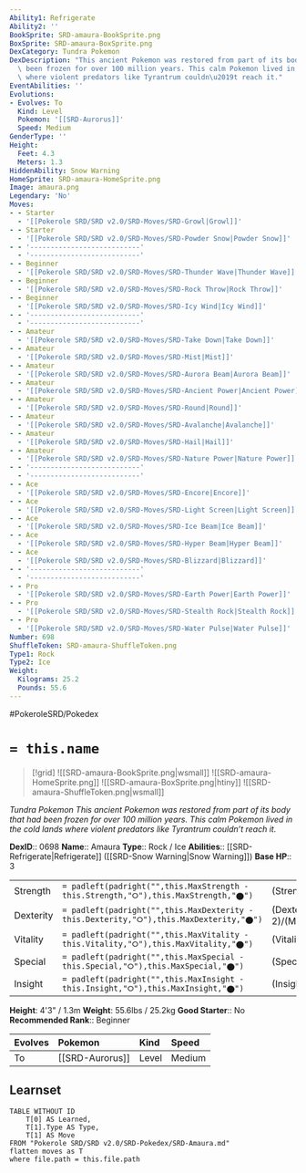 ```yaml
---
Ability1: Refrigerate
Ability2: ''
BookSprite: SRD-amaura-BookSprite.png
BoxSprite: SRD-amaura-BoxSprite.png
DexCategory: Tundra Pokemon
DexDescription: "This ancient Pokemon was restored from part of its body that had\
  \ been frozen for over 100 million years. This calm Pokemon lived in the cold lands\
  \ where violent predators like Tyrantrum couldn\u2019t reach it."
EventAbilities: ''
Evolutions:
- Evolves: To
  Kind: Level
  Pokemon: '[[SRD-Aurorus]]'
  Speed: Medium
GenderType: ''
Height:
  Feet: 4.3
  Meters: 1.3
HiddenAbility: Snow Warning
HomeSprite: SRD-amaura-HomeSprite.png
Image: amaura.png
Legendary: 'No'
Moves:
- - Starter
  - '[[Pokerole SRD/SRD v2.0/SRD-Moves/SRD-Growl|Growl]]'
- - Starter
  - '[[Pokerole SRD/SRD v2.0/SRD-Moves/SRD-Powder Snow|Powder Snow]]'
- - '---------------------------'
  - '---------------------------'
- - Beginner
  - '[[Pokerole SRD/SRD v2.0/SRD-Moves/SRD-Thunder Wave|Thunder Wave]]'
- - Beginner
  - '[[Pokerole SRD/SRD v2.0/SRD-Moves/SRD-Rock Throw|Rock Throw]]'
- - Beginner
  - '[[Pokerole SRD/SRD v2.0/SRD-Moves/SRD-Icy Wind|Icy Wind]]'
- - '---------------------------'
  - '---------------------------'
- - Amateur
  - '[[Pokerole SRD/SRD v2.0/SRD-Moves/SRD-Take Down|Take Down]]'
- - Amateur
  - '[[Pokerole SRD/SRD v2.0/SRD-Moves/SRD-Mist|Mist]]'
- - Amateur
  - '[[Pokerole SRD/SRD v2.0/SRD-Moves/SRD-Aurora Beam|Aurora Beam]]'
- - Amateur
  - '[[Pokerole SRD/SRD v2.0/SRD-Moves/SRD-Ancient Power|Ancient Power]]'
- - Amateur
  - '[[Pokerole SRD/SRD v2.0/SRD-Moves/SRD-Round|Round]]'
- - Amateur
  - '[[Pokerole SRD/SRD v2.0/SRD-Moves/SRD-Avalanche|Avalanche]]'
- - Amateur
  - '[[Pokerole SRD/SRD v2.0/SRD-Moves/SRD-Hail|Hail]]'
- - Amateur
  - '[[Pokerole SRD/SRD v2.0/SRD-Moves/SRD-Nature Power|Nature Power]]'
- - '---------------------------'
  - '---------------------------'
- - Ace
  - '[[Pokerole SRD/SRD v2.0/SRD-Moves/SRD-Encore|Encore]]'
- - Ace
  - '[[Pokerole SRD/SRD v2.0/SRD-Moves/SRD-Light Screen|Light Screen]]'
- - Ace
  - '[[Pokerole SRD/SRD v2.0/SRD-Moves/SRD-Ice Beam|Ice Beam]]'
- - Ace
  - '[[Pokerole SRD/SRD v2.0/SRD-Moves/SRD-Hyper Beam|Hyper Beam]]'
- - Ace
  - '[[Pokerole SRD/SRD v2.0/SRD-Moves/SRD-Blizzard|Blizzard]]'
- - '---------------------------'
  - '---------------------------'
- - Pro
  - '[[Pokerole SRD/SRD v2.0/SRD-Moves/SRD-Earth Power|Earth Power]]'
- - Pro
  - '[[Pokerole SRD/SRD v2.0/SRD-Moves/SRD-Stealth Rock|Stealth Rock]]'
- - Pro
  - '[[Pokerole SRD/SRD v2.0/SRD-Moves/SRD-Water Pulse|Water Pulse]]'
Number: 698
ShuffleToken: SRD-amaura-ShuffleToken.png
Type1: Rock
Type2: Ice
Weight:
  Kilograms: 25.2
  Pounds: 55.6
---
```


#PokeroleSRD/Pokedex

# `= this.name`

> [!grid]
> ![[SRD-amaura-BookSprite.png|wsmall]]
> ![[SRD-amaura-HomeSprite.png]]
> ![[SRD-amaura-BoxSprite.png|htiny]]
> ![[SRD-amaura-ShuffleToken.png|wsmall]]


*Tundra Pokemon*
*This ancient Pokemon was restored from part of its body that had been frozen for over 100 million years. This calm Pokemon lived in the cold lands where violent predators like Tyrantrum couldn’t reach it.*

**DexID**:: 0698
**Name**:: Amaura
**Type**:: Rock / Ice
**Abilities**:: [[SRD-Refrigerate|Refrigerate]] ([[SRD-Snow Warning|Snow Warning]])
**Base HP**:: 3

|           |                                                                                        |                                          |
| --------- | -------------------------------------------------------------------------------------- | ---------------------------------------- |
| Strength  | `= padleft(padright("",this.MaxStrength - this.Strength,"⭘"),this.MaxStrength,"⬤")`    | (Strength::2)/(MaxStrength::4)   |
| Dexterity | `= padleft(padright("",this.MaxDexterity - this.Dexterity,"⭘"),this.MaxDexterity,"⬤")` | (Dexterity:: 2)/(MaxDexterity::4) |
| Vitality  | `= padleft(padright("",this.MaxVitality - this.Vitality,"⭘"),this.MaxVitality,"⬤")`    | (Vitality::2)/(MaxVitality::4)   |
| Special   | `= padleft(padright("",this.MaxSpecial - this.Special,"⭘"),this.MaxSpecial,"⬤")`       | (Special::2)/(MaxSpecial::4)     |
| Insight   | `= padleft(padright("",this.MaxInsight - this.Insight,"⭘"),this.MaxInsight,"⬤")`       | (Insight::2)/(MaxInsight::4)     |

**Height**: 4'3" / 1.3m
**Weight**: 55.6lbs / 25.2kg
**Good Starter**:: No
**Recommended Rank**:: Beginner

| Evolves   | Pokemon         | Kind   | Speed   |
|:----------|:----------------|:-------|:--------|
| To        | [[SRD-Aurorus]] | Level  | Medium  |

## Learnset

```dataview
TABLE WITHOUT ID
    T[0] AS Learned,
    T[1].Type AS Type,
    T[1] AS Move
FROM "Pokerole SRD/SRD v2.0/SRD-Pokedex/SRD-Amaura.md"
flatten moves as T
where file.path = this.file.path
```

